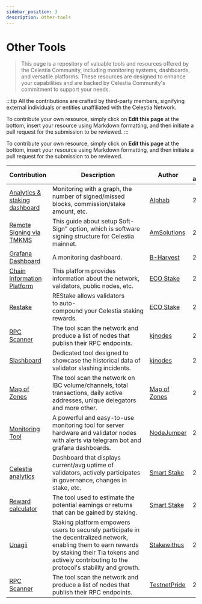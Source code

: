 ```yaml
---
sidebar_position: 3
description: Other-tools
---
```


# Other Tools

> This page is a repository of valuable tools and resources offered by the Celestia Community, including monitoring systems, dashboards, and versatile platforms. These resources are designed to enhance your capabilities and are backed by Celestia Community's commitment to support your needs.

:::tip
All the contributions are crafted by third-party members, signifying external individuals or entities unaffiliated with the Celestia Network.

To contribute your own resource, simply click on **Edit this page** at the bottom, insert your resource using Markdown formatting, and then initiate a pull request for the submission to be reviewed.
:::

To contribute your own resource, simply click on **Edit this page** at the bottom, insert your resource using Markdown formatting, and then initiate a pull request for the submission to be reviewed.

| Contribution | Description | Author | Date added/updated |
| --- | --- | --- | --- |
| [Analytics & staking dashboard](https://alphab.ai/s/m/celestia) | Monitoring with a graph, the number of signed/missed blocks, commission/stake amount, etc. | [Alphab](https://alphab.ai/s/m/celestia) | 2023-10-31 |
| [Remote Signing via TMKMS](https://github.com/AlexToTheMoon/AM-Solutions/blob/main/tkms/celestia/README.md) | This guide about setup Soft-Sign" option, which is software signing structure for Celestia mainnet. | [AmSolutions](https://github.com/AlexToTheMoon) | 2023-10-31 |
| [Grafana Dashboard](https://celestia.grafana.net/public-dashboards/5d14d96e44f04664bb0c44267e5d645c?orgId=1&refresh=5s) | A monitoring dashboard. | [B-Harvest](https://github.com/b-harvest) | 2023-11-16 |
| [Chain Information Platform](https://cosmos.directory/celestia/chain) | This platform provides information about the network, validators, public nodes, etc. | [ECO Stake](https://github.com/eco-stake) | 2023-11-16 |
| [Restake](https://restake.app/celestia) | REStake allows validators to auto-compound your Celestia staking rewards. | [ECO Stake](https://github.com/eco-stake) | 2023-10-31 |
| [RPC Scanner](https://services.kjnodes.com/mainnet/celestia/public-rpc) | The tool scan the network and produce a list of nodes that publish their RPC endpoints. | [kjnodes](https://github.com/kj89) | 2023-11-01 |
| [Slashboard](https://services.kjnodes.com/mainnet/celestia/slashboard/) | Dedicated tool designed to showcase the historical data of validator slashing incidents. | [kjnodes](https://github.com/kj89) | 2023-10-01 |
| [Map of Zones](https://mapofzones.com/zones/celestia/overview) | The tool scan the network on IBC volume/channels, total transactions, daily active addresses, unique delegators and more other. | [Map of Zones](https://github.com/mapofzones) | 2024-01-23 |
| [Monitoring Tool](https://github.com/nodejumper-org/monitoring-tool) | A powerful and easy-to-use monitoring tool for server hardware and validator nodes with alerts via telegram bot and grafana dashboards. | [NodeJumper](https://github.com/nodejumper-org) | 2023-06-08 |
| [Celestia analytics](https://analytics.smartstake.io/celestia) | Dashboard that displays current/avg uptime of validators, actively participates in governance, changes in stake, etc. | [Smart Stake](https://smartstake.io/) | 2023-04-11 |
| [Reward calculator](https://analytics.smartstake.io/celestia/calc) | The tool used to estimate the potential earnings or returns that can be gained by staking. | [Smart Stake](https://smartstake.io/) | 2023-04-11 |
| [Unagii](https://app.unagii.com/stake/celestia) | Staking platform empowers users to securely participate in the decentralized network, enabling them to earn rewards by staking their Tia tokens and actively contributing to the protocol's stability and growth. | [Stakewithus](https://www.stakewith.us) | 2023-11-16 |
| [RPC Scanner](https://rpc-celestia-mainnet.testnet-pride.com/rpc_list.json) | The tool scan the network and produce a list of nodes that publish their RPC endpoints. | [TestnetPride](https://github.com/testnet-pride) | 2023-10-31 |

